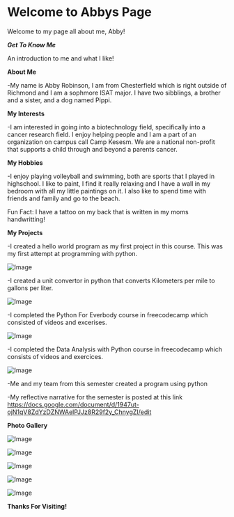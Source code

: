 # Welcome to Abbys Page


Welcome to my page all about me, Abby!

***Get To Know Me***

An introduction to me and what I like!


**About Me**

-My name is Abby Robinson, I am from Chesterfield which 
is right outside of Richmond and I am a sophmore ISAT 
major. I have two sibblings, a brother and a sister,
and a dog named Pippi.

**My Interests**

-I am interested in going into a biotechnology field,
specifically into a cancer research field. I enjoy 
helping people and I am a part of an organization on 
campus call Camp Kesesm. We are a national non-profit 
that supports a child through and beyond a parents cancer.

**My Hobbies**

-I enjoy playing volleyball and swimming, both are sports
that I played in highschool. I like to paint, I find it
really relaxing and I have a wall in my bedroom with all
my little paintings on it. I also like to spend time with
friends and family and go to the beach.

Fun Fact: I have a tattoo on my back that is written in 
my moms handwritting!

**My Projects**

-I created a hello world program as my first project in this
course. This was my first attempt at programming with python.

![Image](hello-world-screeshot.png)

-I created a unit convertor in python that converts Kilometers
per mile to gallons per liter.

![Image](convertor.py.screenshot.png)

-I completed the Python For Everbody course in freecodecamp which
consisted of videos and excerises.

![Image](PythonEverybodyScreenshot.png)

-I completed the Data Analysis with Python course in freecodecamp
which consists of videos and exercices.

![Image](DataTutorialScreenshot.png)

-Me and my team from this semester created a program using 
python 


-My reflective narrative for the semester is posted at this
link
https://docs.google.com/document/d/1947ut-ojN1qV8ZdYzDZNWAelPJJz8R29f2y_ChnygZI/edit

**Photo Gallery**

![Image](IMG_0065.JPG)

![Image](IMG_0913.jpg)

![Image](IMG_0443.JPG)

![Image](IMG_1008.JPG)

![Image](IMG_0304.PNG)



**Thanks For Visiting!**


